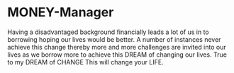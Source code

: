 # MONEY-Manager
Having a disadvantaged background financially leads a lot of us in to borrowing hoping our lives would be better. A number of instances never achieve this change thereby more and more challenges are invited into our lives as we borrow more to achieve this DREAM of changing our lives. True to my DREAM of CHANGE This will change your LIFE.
